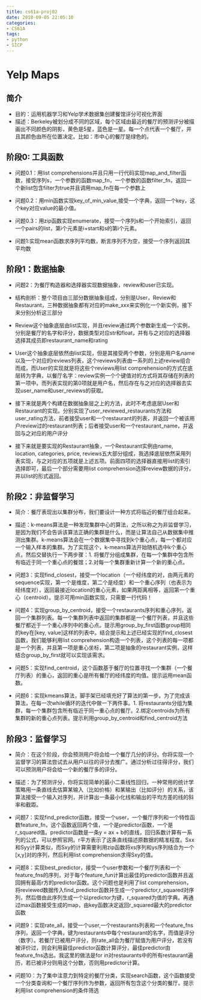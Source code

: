 ```yaml
---
title: cs61a-proj02
date: 2018-09-05 22:05:10
categories:
- CS61A
tags:
- python
- SICP
---
```


# Yelp Maps

## 简介

- 目的：运用机器学习和Yelp学术数据集创建餐馆评分可视化界面
- 描述：Berkeley被划分成不同的区域，每个区域由最近的餐厅的预测评分被描画出不同颜色的阴影，黄色是5星，蓝色是一星。每一个点代表一个餐厅，并且其颜色由所在位置决定。比如：市中心的餐厅是绿色的。
<!-- more -->
## 阶段0: 工具函数

- 问题0.1：用list comprehensions并且只用一行代码实现map_and_filter函数，接受序列s，一个参数的函数map_fn，一个参数的函数filter_fn，返回一个新list包含filter为true并且调用map_fn在每一个参数上

- 问题0.2：用min函数实现key_of_min_value,接受一个字典，返回一个key，这个key对应value的最小值。

- 问题0.3：用zip函数实现enumerate，接受一个序列s和一个开始索引，返回一个pairs的list，第i个元素是i+start和s的第i个元素。

- 问题1:实现mean函数求序列平均数，断言序列不为空，接受一个序列返回其平均数

## 阶段1：数据抽象

- 问题2：为餐厅构造器和选择器实现数据抽象，review和user已实现。

- 结构剖析：整个项目由三部分数据抽象组成，分别是User，Review和Restaurant，三种数据抽象都有对应的make_xxx来实例化一个新实例，接下来分别分析这三部分

- Review这个抽象底层由list实现，并且review通过两个参数新生成一个实例，分别是餐厅的名字和评分，数据类型对应str和float，并有与之对应的选择器选择其成员即restaurant_name和rating

- User这个抽象底层依然由list实现，但是其接受两个参数，分别是用户名name以及一个对应的reviews列表，这个reviews列表由一系列的上述review组合而成，而User的实现就是将这些个reviews用list comprehension的方式在底层转为字典，以餐厅名字：review实例一个个键值对的方式将其存储在列表的第一项中。而列表实现的第0项就是用户名，然后存在与之对应的选择器去实现user_name和user_reviews的获取。

- 接下来就是两个构建在数据抽象层之上的方法，此时不考虑底层User和Restaurant的实现。分别实现了user_reviewed_restaurants方法和user_rating方法，前者接受user和一个restaurant的列表，并返回一个被该用户review过的restaurant列表；后者接受user和一个restaurant_name，并返回与之对应的用户评分

- 接下来就是要实现的Restaurant抽象，一个Restaurant实例由name, location, categories, price, reviews五大部分组成，我选择底层依然采用列表实现，与之对应的五项就是上述五项。前面四项的选择器直接用list的索引选择即可，最后一个部分需要用list comprehension选择review数据的评分，并以list的形式返回。

## 阶段2：非监督学习

- 简介：餐厅表现出以集群分布，我们要设计一种方式将临近的餐厅组合起来。
- 描述：k-means算法是一种发现集群中心的算法，之所以称之为非监督学习，是因为我们不会告诉该算法正确的集群是什么，而是让算法自己从数据集中推测出集群。k-means算法会在一个数据集中寻找到k个重心点，每一个都对应一个输入样本的集群。为了实现这个，k-means算法开始随机选中k个重心点，然后交替执行一下两步骤：1. 将餐厅分组成集群，在每一个集群中包含所有临近于同一个重心点的餐馆；2.对每一个集群重新计算一个新的重心点。

- 问题3：实现find_closest，接受一个location（一个经纬度的对，由两元素的sequence实现，第一个是维度，第二个是经度）和一个重心序列（也表示为经纬度对），返回最接近location的重心元素，如果两距离相等，返回第一个重心（centroid）。提示可用min函数实现，只需要一行代码！

- 问题4：实现group_by_centroid，接受一个restaurants序列和重心序列，返回一个集群列表。每一个集群列表中返回的集群都是一个餐厅列表，并且这些餐厅都近于一个重心序列中的重心点。提示用group_by_first函数group相同的key在[key, value]这样的列表中。结合提示和上述已经实现的find_closest函数，我们能够利用list comprehension构造一个列表，这个列表的每一项都是一个列表，并且第一项是重心坐标，第二项是抽象的restaurant实例，这样结合group_by_first就可以实现该需求。

- 问题5：实现find_centroid，这个函数基于餐厅的位置寻找一个集群（一个餐厅列表）的重心，返回的重心是所有餐厅的经纬度的均值。提示运用mean函数。

- 问题6：实现kmeans算法，脚手架已经填充好了算法的第一步。为了完成该算法，在每一次while循环的迭代中做一下两件事。1. 将restaurants分组为集群，每一个集群包含所有临近于同一重心点的餐厅。2.绑定centroids为所有集群的新的重心点列表。提示利用group_by_centroid和find_centroid方法

## 阶段3：监督学习

- 简介：在这个阶段，你会预测用户将会给一个餐厅几分的评分。你将实现一个监督学习的算法尝试去从用户以往的评分去推广。通过分析过往得评分，我们可以预测用户将会给一个新的餐厅多的评分。
- 描述：为了预测评分，你将实现简单的最小二乘线性回归，一种常用的统计学策略用一条直线去估算某输入（比如价格）和某输出（比如评分）的关系，该算法接受一个输入对序列，并计算出一条最小化线和输出的平均方差的线的斜率和截距。

- 问题7：实现find_predictor函数，接受一个user，一个餐厅序列和一个特性函数feature_fn，这个函数返回两个值，一个是predictor函数，一个是r_squared值。predictor函数是一条y = ax + b的直线，回归系数计算有一系列的公式，可以参照官网。r平方表示了这条直线描述原数据的精准程度。Sxx和Syy计算类似，而Sxy的计算需要利用zip函数将xs序列和ys序列结合为一个[x,y]对的序列，然后利用list comprehension求得Sxy的值。

- 问题8：实现best_predictor，接受一个user参数和一个餐厅列表和一个feature_fns的序列，对于每个feature_fun计算出最佳的predictor函数并且返回拥有最高r方的predictor函数。这个问题也是利用了list comprehension，将reviewed数据传入find_predictor函数并生成一个predictor,r_squared对序列，然后借由此序列生成一个以predictor为键，r_squared为值的字典。再通过max函数接受生成的map，由key函数决定返回r_squared最大的predictor函数

- 问题9：实现rate_all，接受一个user,一个restaurants列表和一个feature_fns序列，返回一个字典，键为restaurants中每个restaurant的名字，而值是评分（数字）。若餐厅已被用户评分，则rate_all会为餐厅赋值为用户评分，若没有被评价过，则会利用最佳predictor函数计算评分，最佳predictor由feature_fns选出。我这里的做法是for in对restaurants中的所有restaurant遍历，若已被评分则用这个分数，否则用predictor计算。

- 问题10：为了集中注意力到特定的餐厅分类，实现search函数，这个函数接受一个分类查询和一个餐厅序列作为参数，返回所有包含这个分类的餐厅。提示利用list comprehension的条件筛选
